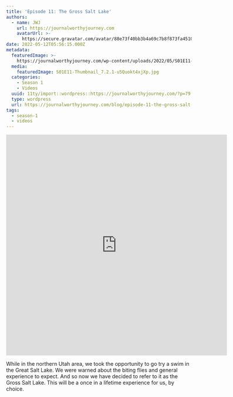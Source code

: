 ```yaml
---
title: 'Episode 11: The Gross Salt Lake'
authors:
  - name: JWJ
    url: https://journalworthyjourney.com
    avatarUrl: >-
      https://secure.gravatar.com/avatar/88e73f40bb3b4a69c7b8f873fa45104dd6dcbac157ec972498c06986de5efbaa?s=96&d=mm&r=g
date: 2022-05-12T05:56:15.000Z
metadata:
  featuredImage: >-
    https://journalworthyjourney.com/wp-content/uploads/2022/05/S01E11-Thumbnail_7.2.1.jpg
  media:
    featuredImage: S01E11-Thumbnail_7.2.1-u5Quokt4xjXp.jpg
  categories:
    - Season 1
    - Videos
  uuid: 11ty/import::wordpress::https://journalworthyjourney.com/?p=79
  type: wordpress
  url: https://journalworthyjourney.com/blog/episode-11-the-gross-salt-lake/
tags:
  - season-1
  - videos
---
```

<iframe loading="lazy" allowfullscreen="true" title="The Gross Salt Lake | Episode 11 | Full Time RV Travels" width="600" height="600" src="https://www.youtube.com/embed/TbnTKefXKP0?feature=oembed&amp;color=red&amp;rel=1&amp;controls=1&amp;fs=1&amp;iv_load_policy=0&amp;autoplay=0&amp;modestbranding=0&amp;cc_load_policy=0&amp;playsinline=1" frameborder="0" allow="accelerometer; encrypted-media;accelerometer;autoplay;clipboard-write;gyroscope;picture-in-picture clipboard-write; encrypted-media; gyroscope; picture-in-picture; web-share" referrerpolicy="strict-origin-when-cross-origin"></iframe>

While in the northern Utah area, we took the opportunity to go try a swim in the Great Salt Lake. We were warned about the biting flies and general experience to expect. And so now we have decided to refer to it as the Gross Salt Lake. This will be a once in a lifetime experience for us, by choice.